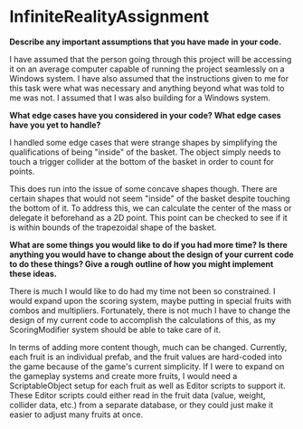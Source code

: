 # InfiniteRealityAssignment

**Describe any important assumptions that you have made in your code.**

I have assumed that the person going through this project will be accessing it on an average computer capable of running the project seamlessly on a Windows system. I have also assumed that the instructions given to me for this task were what was necessary and anything beyond what was told to me was not. I assumed that I was also building for a Windows system. 

**What edge cases have you considered in your code? What edge cases have you yet to handle?**

I handled some edge cases that were strange shapes by simplifying the qualifications of being "inside" of the basket. The object simply needs to touch a trigger collider at the bottom of the basket in order to count for points.

This does run into the issue of some concave shapes though. There are certain shapes that would not seem "inside" of the basket despite touching the bottom of it. To address this, we can calculate the center of the mass or delegate it beforehand as a 2D point. This point can be checked to see if it is within bounds of the trapezoidal shape of the basket.

**What are some things you would like to do if you had more time? Is there anything you would have to change about the design of your current code to do these things? Give a rough outline of how you might implement these ideas.**

There is much I would like to do had my time not been so constrained. I would expand upon the scoring system, maybe putting in special fruits with combos and multipliers. Fortunately, there is not much I have to change the design of my current code to accomplish the calculations of this, as my ScoringModifier system should be able to take care of it. 

In terms of adding more content though, much can be changed. Currently, each fruit is an individual prefab, and the fruit values are hard-coded into the game because of the game's current simplicity. If I were to expand on the gameplay systems and create more fruits, I would need a ScriptableObject setup for each fruit as well as Editor scripts to support it. These Editor scripts could either read in the fruit data (value, weight, collider data, etc.) from a separate database, or they could just make it easier to adjust many fruits at once. 
